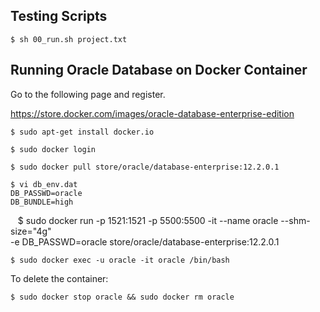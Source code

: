 ## Testing Scripts

    $ sh 00_run.sh project.txt

## Running Oracle Database on Docker Container

Go to the following page and register.

https://store.docker.com/images/oracle-database-enterprise-edition

    $ sudo apt-get install docker.io

    $ sudo docker login
    
    $ sudo docker pull store/oracle/database-enterprise:12.2.0.1
    
    $ vi db_env.dat
    DB_PASSWD=oracle
    DB_BUNDLE=high
    
    $ sudo docker run -p 1521:1521 -p 5500:5500 -it --name oracle --shm-size="4g" \
      -e DB_PASSWD=oracle store/oracle/database-enterprise:12.2.0.1
    
    $ sudo docker exec -u oracle -it oracle /bin/bash

To delete the container:

    $ sudo docker stop oracle && sudo docker rm oracle
